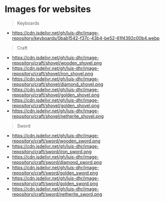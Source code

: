# Images for websites

> Keyboards

- https://cdn.jsdelivr.net/gh/luis-dhr/image-repository/keyboards/0bab1542-f37c-43b4-be52-61f4392c00b4.webp

> Craft

- https://cdn.jsdelivr.net/gh/luis-dhr/image-repository/craft/shovel/wooden_shovel.png
- https://cdn.jsdelivr.net/gh/luis-dhr/image-repository/craft/shovel/iron_shovel.png
- https://cdn.jsdelivr.net/gh/luis-dhr/image-repository/craft/shovel/diamond_shovel.png
- https://cdn.jsdelivr.net/gh/luis-dhr/image-repository/craft/shovel/golden_shovel.png
- https://cdn.jsdelivr.net/gh/luis-dhr/image-repository/craft/shovel/golden_shovel.png
- https://cdn.jsdelivr.net/gh/luis-dhr/image-repository/craft/shovel/netherite_shovel.png

> Sword

- https://cdn.jsdelivr.net/gh/luis-dhr/image-repository/craft/sword/wooden_sword.png
- https://cdn.jsdelivr.net/gh/luis-dhr/image-repository/craft/sword/iron_sword.png
- https://cdn.jsdelivr.net/gh/luis-dhr/image-repository/craft/sword/diamond_sword.png
- https://cdn.jsdelivr.net/gh/luis-dhr/image-repository/craft/sword/golden_sword.png
- https://cdn.jsdelivr.net/gh/luis-dhr/image-repository/craft/sword/golden_sword.png
- https://cdn.jsdelivr.net/gh/luis-dhr/image-repository/craft/sword/netherite_sword.png
